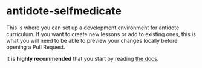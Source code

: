 # antidote-selfmedicate

This is where you can set up a development environment for antidote curriculum. If you want to create new lessons
or add to existing ones, this is what you will need to be able to preview your changes locally before opening a Pull Request.

It is **highly recommended** that you start by reading [the docs](https://antidoteproject.readthedocs.io/en/latest/building/local.html).

